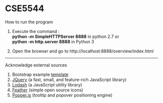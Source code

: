 # CSE5544

How to run the program
1. Execute the command :  
    **python -m SimpleHTTPServer 8888** in python 2.7 or  
    **python -m http.server 8888** in Python 3  

2. Open the browser and go to http://localhost:8888/overview/index.html

---

Acknowledge external sources
1. Bootstrap example [template](https://getbootstrap.com/docs/4.5/examples/dashboard/)
2. [JQuery](https://ajax.googleapis.com/ajax/libs/jquery/3.5.1/jquery.min.js) (a fast, small, and feature-rich JavaScript library)
3. [Lodash](https://cdn.jsdelivr.net/npm/lodash@4.17.4/lodash.min.js) (a JavaScript utility library)
4. [Feather](https://cdnjs.cloudflare.com/ajax/libs/feather-icons/4.9.0/feather.min.js) (simple open source icons)
5. [Popper.js](https://cdnjs.cloudflare.com/ajax/libs/popper.js/1.16.0/umd/popper.min.js) (tooltip and popover positioning engine)
